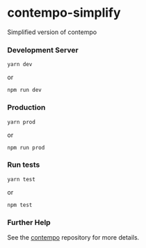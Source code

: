 # contempo-simplify
Simplified version of contempo

### Development Server
```
yarn dev
```
or 
```
npm run dev
```

### Production
```
yarn prod
```
or 
```
npm run prod
```

### Run tests
```
yarn test
```
or 
```
npm test
```

### Further Help

See the [contempo](https://github.com/therealedsheenan/contempo) repository for more details.
